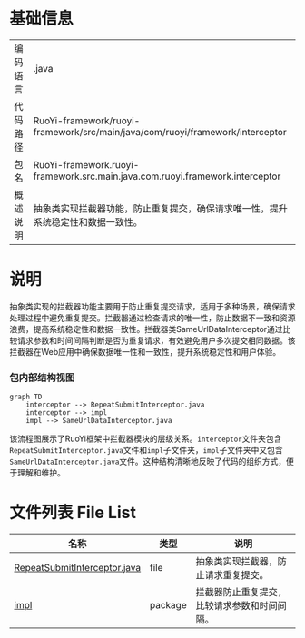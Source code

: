 # 基础信息

|      |      |
|------|------|
| 编码语言 | .java |
| 代码路径 | RuoYi-framework/ruoyi-framework/src/main/java/com/ruoyi/framework/interceptor |
| 包名 | RuoYi-framework.ruoyi-framework.src.main.java.com.ruoyi.framework.interceptor |
| 概述说明 | 抽象类实现拦截器功能，防止重复提交，确保请求唯一性，提升系统稳定性和数据一致性。 |

# 说明

抽象类实现的拦截器功能主要用于防止重复提交请求，适用于多种场景，确保请求处理过程中避免重复提交。拦截器通过检查请求的唯一性，防止数据不一致和资源浪费，提高系统稳定性和数据一致性。拦截器类SameUrlDataInterceptor通过比较请求参数和时间间隔判断是否为重复请求，有效避免用户多次提交相同数据。该拦截器在Web应用中确保数据唯一性和一致性，提升系统稳定性和用户体验。


### 包内部结构视图

```mermaid
graph TD
    interceptor --> RepeatSubmitInterceptor.java
    interceptor --> impl
    impl --> SameUrlDataInterceptor.java
```

该流程图展示了RuoYi框架中拦截器模块的层级关系。`interceptor`文件夹包含`RepeatSubmitInterceptor.java`文件和`impl`子文件夹，`impl`子文件夹中又包含`SameUrlDataInterceptor.java`文件。这种结构清晰地反映了代码的组织方式，便于理解和维护。

# 文件列表 File List

| 名称   | 类型  | 说明 |
|-------|------|-------------|
| [RepeatSubmitInterceptor.java](RepeatSubmitInterceptor.md) | file | 抽象类实现拦截器，防止请求重复提交。 |
| [impl](impl/_module.md) | package | 拦截器防止重复提交，比较请求参数和时间间隔。 |


